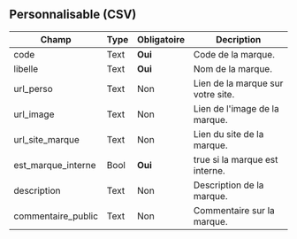 ## Personnalisable (CSV)

|Champ|Type|Obligatoire|Decription|
|---|---|---|---|
|code|Text|**Oui**|Code de la marque.|
|libelle|Text|**Oui**|Nom de la marque.|
|url_perso|Text|Non|Lien de la marque sur votre site.|
|url_image|Text|Non|Lien de l'image de la marque.|
|url_site_marque|Text|Non|Lien du site de la marque.|
|est_marque_interne|Bool|**Oui**|true si la marque est interne.|
|description|Text|Non|Description de la marque.|
|commentaire_public|Text|Non|Commentaire sur la marque.|
